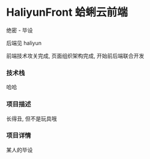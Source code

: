 # HaliyunFront 蛤蜊云前端

绝密 - 毕设

后端见 haliyun

前端技术攻关完成, 页面组织架构完成, 开始前后端联合开发

### 技术栈

哈哈

### 项目描述

长得丑, 但不是玩具哦

### 项目详情

某人的毕设

